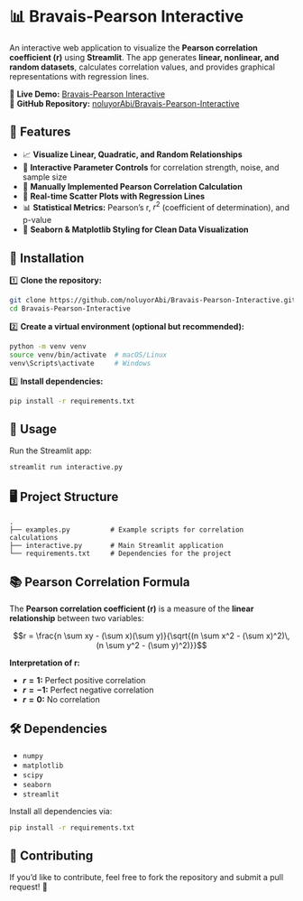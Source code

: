 # 📊 Bravais-Pearson Interactive

An interactive web application to visualize the **Pearson correlation coefficient (r)** using **Streamlit**. The app generates **linear, nonlinear, and random datasets**, calculates correlation values, and provides graphical representations with regression lines.

🔗 **Live Demo:** [Bravais-Pearson Interactive](https://myuninotes-bp.streamlit.app/)  
🔗 **GitHub Repository:** [noluyorAbi/Bravais-Pearson-Interactive](https://github.com/noluyorAbi/Bravais-Pearson-Interactive)

## 📌 Features

- 📈 **Visualize Linear, Quadratic, and Random Relationships**  
- 🔢 **Interactive Parameter Controls** for correlation strength, noise, and sample size  
- 🧮 **Manually Implemented Pearson Correlation Calculation**  
- 🏹 **Real-time Scatter Plots with Regression Lines**  
- 📊 **Statistical Metrics:** Pearson’s r, $r^2$ (coefficient of determination), and p-value  
- 🎨 **Seaborn & Matplotlib Styling for Clean Data Visualization**  

## 🚀 Installation

1️⃣ **Clone the repository:**
```bash
git clone https://github.com/noluyorAbi/Bravais-Pearson-Interactive.git
cd Bravais-Pearson-Interactive
```

2️⃣ **Create a virtual environment (optional but recommended):**
```bash
python -m venv venv
source venv/bin/activate  # macOS/Linux
venv\Scripts\activate     # Windows
```

3️⃣ **Install dependencies:**
```bash
pip install -r requirements.txt
```

## 🎯 Usage

Run the Streamlit app:
```bash
streamlit run interactive.py
```

## 🖥️ Project Structure

```
.
├── examples.py          # Example scripts for correlation calculations
├── interactive.py       # Main Streamlit application
└── requirements.txt     # Dependencies for the project
```

## 📚 Pearson Correlation Formula

The **Pearson correlation coefficient (r)** is a measure of the **linear relationship** between two variables:

$$r = \frac{n \sum xy - (\sum x)(\sum y)}{\sqrt{(n \sum x^2 - (\sum x)^2)\,(n \sum y^2 - (\sum y)^2)}}$$

**Interpretation of r:**
- **$r = 1$:** Perfect positive correlation
- **$r = -1$:** Perfect negative correlation
- **$r = 0$:** No correlation

## 🛠 Dependencies

- `numpy`
- `matplotlib`
- `scipy`
- `seaborn`
- `streamlit`

Install all dependencies via:
```bash
pip install -r requirements.txt
```

## 🤝 Contributing

If you’d like to contribute, feel free to fork the repository and submit a pull request! 🚀
